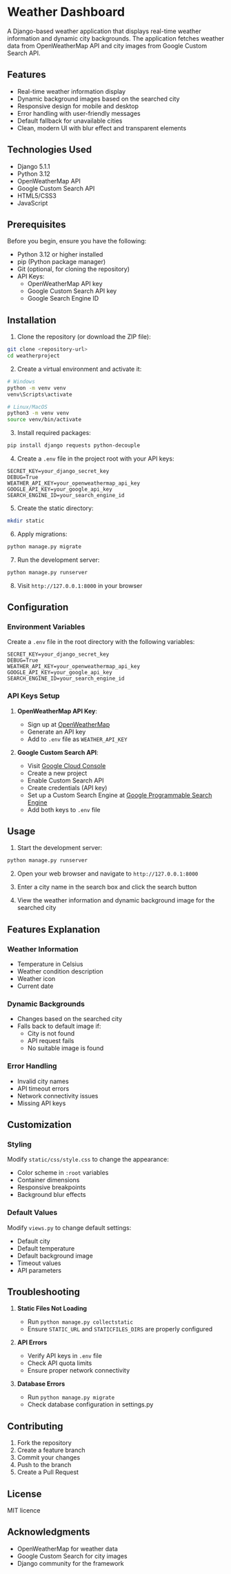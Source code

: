 # Weather Dashboard

A Django-based weather application that displays real-time weather information and dynamic city backgrounds. The application fetches weather data from OpenWeatherMap API and city images from Google Custom Search API.

## Features

- Real-time weather information display
- Dynamic background images based on the searched city
- Responsive design for mobile and desktop
- Error handling with user-friendly messages
- Default fallback for unavailable cities
- Clean, modern UI with blur effect and transparent elements

## Technologies Used

- Django 5.1.1
- Python 3.12
- OpenWeatherMap API
- Google Custom Search API
- HTML5/CSS3
- JavaScript

## Prerequisites

Before you begin, ensure you have the following:

- Python 3.12 or higher installed
- pip (Python package manager)
- Git (optional, for cloning the repository)
- API Keys:
  - OpenWeatherMap API key
  - Google Custom Search API key
  - Google Search Engine ID

## Installation

1. Clone the repository (or download the ZIP file):
```bash
git clone <repository-url>
cd weatherproject
```

2. Create a virtual environment and activate it:
```bash
# Windows
python -m venv venv
venv\Scripts\activate

# Linux/MacOS
python3 -m venv venv
source venv/bin/activate
```

3. Install required packages:
```bash
pip install django requests python-decouple
```

4. Create a `.env` file in the project root with your API keys:
```plaintext
SECRET_KEY=your_django_secret_key
DEBUG=True
WEATHER_API_KEY=your_openweathermap_api_key
GOOGLE_API_KEY=your_google_api_key
SEARCH_ENGINE_ID=your_search_engine_id
```

5. Create the static directory:
```bash
mkdir static
```

6. Apply migrations:
```bash
python manage.py migrate
```

7. Run the development server:
```bash
python manage.py runserver
```

8. Visit `http://127.0.0.1:8000` in your browser


## Configuration

### Environment Variables

Create a `.env` file in the root directory with the following variables:

```plaintext
SECRET_KEY=your_django_secret_key
DEBUG=True
WEATHER_API_KEY=your_openweathermap_api_key
GOOGLE_API_KEY=your_google_api_key
SEARCH_ENGINE_ID=your_search_engine_id
```

### API Keys Setup

1. **OpenWeatherMap API Key**:
   - Sign up at [OpenWeatherMap](https://openweathermap.org/api)
   - Generate an API key
   - Add to `.env` file as `WEATHER_API_KEY`

2. **Google Custom Search API**:
   - Visit [Google Cloud Console](https://console.cloud.google.com)
   - Create a new project
   - Enable Custom Search API
   - Create credentials (API key)
   - Set up a Custom Search Engine at [Google Programmable Search Engine](https://programmablesearchengine.google.com)
   - Add both keys to `.env` file

## Usage

1. Start the development server:
```bash
python manage.py runserver
```

2. Open your web browser and navigate to `http://127.0.0.1:8000`

3. Enter a city name in the search box and click the search button

4. View the weather information and dynamic background image for the searched city

## Features Explanation

### Weather Information
- Temperature in Celsius
- Weather condition description
- Weather icon
- Current date

### Dynamic Backgrounds
- Changes based on the searched city
- Falls back to default image if:
  - City is not found
  - API request fails
  - No suitable image is found

### Error Handling
- Invalid city names
- API timeout errors
- Network connectivity issues
- Missing API keys

## Customization

### Styling
Modify `static/css/style.css` to change the appearance:
- Color scheme in `:root` variables
- Container dimensions
- Responsive breakpoints
- Background blur effects

### Default Values
Modify `views.py` to change default settings:
- Default city
- Default temperature
- Default background image
- Timeout values
- API parameters

## Troubleshooting

1. **Static Files Not Loading**
   - Run `python manage.py collectstatic`
   - Ensure `STATIC_URL` and `STATICFILES_DIRS` are properly configured

2. **API Errors**
   - Verify API keys in `.env` file
   - Check API quota limits
   - Ensure proper network connectivity

3. **Database Errors**
   - Run `python manage.py migrate`
   - Check database configuration in settings.py

## Contributing

1. Fork the repository
2. Create a feature branch
3. Commit your changes
4. Push to the branch
5. Create a Pull Request

## License

MIT licence

## Acknowledgments

- OpenWeatherMap for weather data
- Google Custom Search for city images
- Django community for the framework
